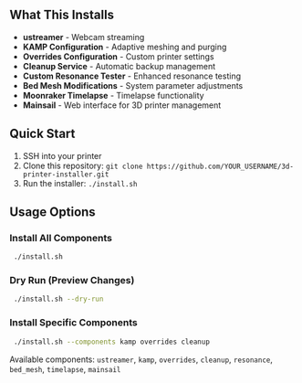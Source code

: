 
## What This Installs

- **ustreamer** - Webcam streaming
- **KAMP Configuration** - Adaptive meshing and purging
- **Overrides Configuration** - Custom printer settings  
- **Cleanup Service** - Automatic backup management
- **Custom Resonance Tester** - Enhanced resonance testing
- **Bed Mesh Modifications** - System parameter adjustments
- **Moonraker Timelapse** - Timelapse functionality
- **Mainsail** - Web interface for 3D printer management

## Quick Start

1. SSH into your printer
2. Clone this repository: `git clone https://github.com/YOUR_USERNAME/3d-printer-installer.git`
3. Run the installer: `./install.sh`

## Usage Options

### Install All Components
```bash
 ./install.sh
```

### Dry Run (Preview Changes)
```bash
 ./install.sh --dry-run
```

### Install Specific Components
```bash
 ./install.sh --components kamp overrides cleanup
```

Available components: `ustreamer`, `kamp`, `overrides`, `cleanup`, `resonance`, `bed_mesh`, `timelapse`, `mainsail`
